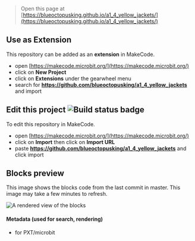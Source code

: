 
> Open this page at [https://blueoctopusking.github.io/a1_4_yellow_jackets/](https://blueoctopusking.github.io/a1_4_yellow_jackets/)

## Use as Extension

This repository can be added as an **extension** in MakeCode.

* open [https://makecode.microbit.org/](https://makecode.microbit.org/)
* click on **New Project**
* click on **Extensions** under the gearwheel menu
* search for **https://github.com/blueoctopusking/a1_4_yellow_jackets** and import

## Edit this project ![Build status badge](https://github.com/blueoctopusking/a1_4_yellow_jackets/workflows/MakeCode/badge.svg)

To edit this repository in MakeCode.

* open [https://makecode.microbit.org/](https://makecode.microbit.org/)
* click on **Import** then click on **Import URL**
* paste **https://github.com/blueoctopusking/a1_4_yellow_jackets** and click import

## Blocks preview

This image shows the blocks code from the last commit in master.
This image may take a few minutes to refresh.

![A rendered view of the blocks](https://github.com/blueoctopusking/a1_4_yellow_jackets/raw/master/.github/makecode/blocks.png)

#### Metadata (used for search, rendering)

* for PXT/microbit
<script src="https://makecode.com/gh-pages-embed.js"></script><script>makeCodeRender("{{ site.makecode.home_url }}", "{{ site.github.owner_name }}/{{ site.github.repository_name }}");</script>
